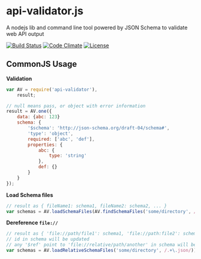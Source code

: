 api-validator.js
================

A nodejs lib and command line tool powered by JSON Schema to validate web API output

[![Build Status](https://travis-ci.org/zordius/api-validator.js.svg?branch=master)](https://travis-ci.org/zordius/api-validator.js) [![Code Climate](https://codeclimate.com/github/zordius/api-validator.js/badges/gpa.svg)](https://codeclimate.com/github/zordius/api-validator.js) [![License](https://img.shields.io/badge/license-MIT-green.svg)](LICENSE.txt)

CommonJS Usage
--------------

**Validation**

```javascript
var AV = require('api-validator'),
    result;

// null means pass, or object with error information
result = AV.one({
    data: {abc: 123}
    schema: {
        '$schema': 'http://json-schema.org/draft-04/schema#',
        'type': 'object',
        required: ['abc', 'def'],
        properties: {
            abc: {
                type: 'string'
            },
            def: {}
        }
    }
});
```

**Load Schema files**

```javascript
// result as { fileName1: schema1, fileName2: schema2, ... }
var schemas = AV.loadSchemaFiles(AV.findSchemaFiles('some/directory', /.+\.json/));
```

**Dereference `file://`**

```javascript
// result as { 'file://path/file1': schema1, 'file://path:file2': schema2 ... }
// id in schema will be updated
// any '$ref' point to 'file://relative/path/another' in schema will be updated
var schemas = AV.loadRelativeSchemaFiles('some/directory', /.+\.json/));
```

